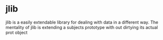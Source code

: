 # jlib
jlib is a easily extendable library for dealing with data in a different way.
The mentality of jlib is extending a subjects prototype with out dirtying its actual prot object
